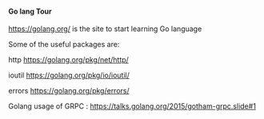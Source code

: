 #### Go lang Tour
https://golang.org/ is the site to start learning Go language

Some of the useful packages are:

http https://golang.org/pkg/net/http/

ioutil https://golang.org/pkg/io/ioutil/

errors https://golang.org/pkg/errors/

Golang usage of GRPC : https://talks.golang.org/2015/gotham-grpc.slide#1

